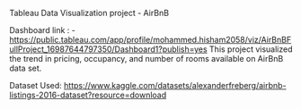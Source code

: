 Tableau Data Visualization project - AirBnB

Dashboard link : - https://public.tableau.com/app/profile/mohammed.hisham2058/viz/AirBnBFullProject_16987644797350/Dashboard1?publish=yes
This project visualized the trend in pricing, occupancy, and number of rooms available on AirBnB data set.

Dataset Used: https://www.kaggle.com/datasets/alexanderfreberg/airbnb-listings-2016-dataset?resource=download
